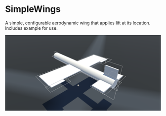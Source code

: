 # SimpleWings

A simple, configurable aerodynamic wing that applies lift at its location. Includes example for use.

![screenshot](Screenshots/simpleplane.png)

